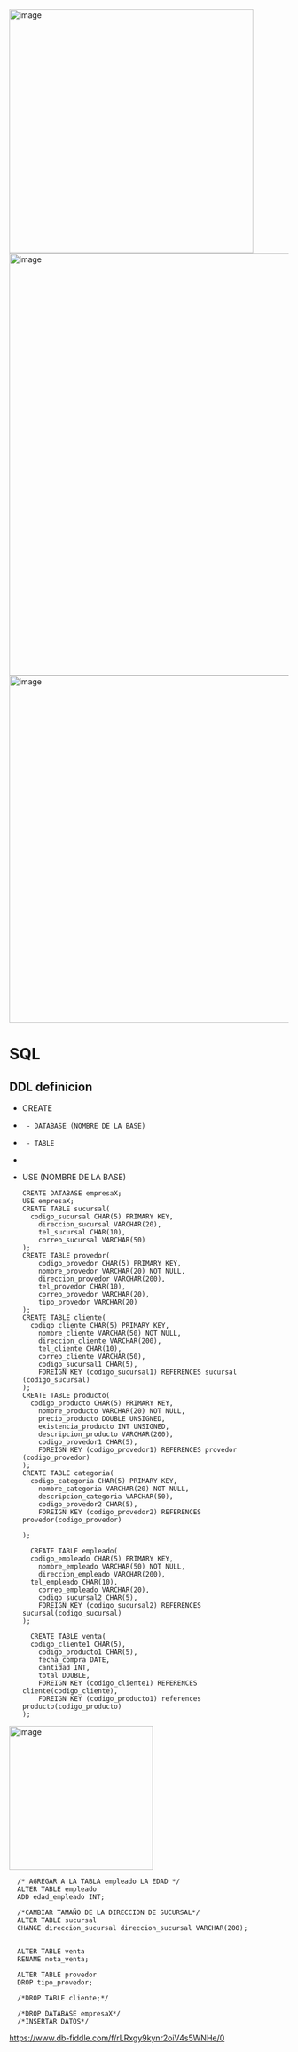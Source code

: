 <img width="440" alt="image" src="https://github.com/user-attachments/assets/b8097685-cd4a-45db-becd-3ab36bbbafa7">
<img width="760" alt="image" src="https://github.com/user-attachments/assets/358ae14c-b661-4836-907e-46726d5a8519">
<img width="625" alt="image" src="https://github.com/user-attachments/assets/75774fe3-f779-4b0d-95cf-70c764028bd7">

# SQL
## DDL definicion
* CREATE
*      - DATABASE (NOMBRE DE LA BASE)
*      - TABLE
*  
* USE (NOMBRE DE LA BASE)


      CREATE DATABASE empresaX;
      USE empresaX;
      CREATE TABLE sucursal(
      	codigo_sucursal CHAR(5) PRIMARY KEY,
          direccion_sucursal VARCHAR(20),
          tel_sucursal CHAR(10),
          correo_sucursal VARCHAR(50)
      );
      CREATE TABLE provedor(
          codigo_provedor CHAR(5) PRIMARY KEY,
          nombre_provedor VARCHAR(20) NOT NULL,
          direccion_provedor VARCHAR(200),
          tel_provedor CHAR(10),
          correo_provedor VARCHAR(20),
          tipo_provedor VARCHAR(20)
      );
      CREATE TABLE cliente(
      	codigo_cliente CHAR(5) PRIMARY KEY,
          nombre_cliente VARCHAR(50) NOT NULL,
          direccion_cliente VARCHAR(200),
          tel_cliente CHAR(10),
          correo_cliente VARCHAR(50),
          codigo_sucursal1 CHAR(5),
          FOREIGN KEY (codigo_sucursal1) REFERENCES sucursal (codigo_sucursal)
      );
      CREATE TABLE producto(
      	codigo_producto CHAR(5) PRIMARY KEY,
          nombre_producto VARCHAR(20) NOT NULL,
          precio_producto DOUBLE UNSIGNED,
          existencia_producto INT UNSIGNED,
          descripcion_producto VARCHAR(200),
          codigo_provedor1 CHAR(5),
          FOREIGN KEY (codigo_provedor1) REFERENCES provedor (codigo_provedor)
      );
      CREATE TABLE categoria(
      	codigo_categoria CHAR(5) PRIMARY KEY,
          nombre_categoria VARCHAR(20) NOT NULL,
          descripcion_categoria VARCHAR(50),
          codigo_provedor2 CHAR(5),
          FOREIGN KEY (codigo_provedor2) REFERENCES provedor(codigo_provedor)
          
      );

        CREATE TABLE empleado(
      	codigo_empleado CHAR(5) PRIMARY KEY,
          nombre_empleado VARCHAR(50) NOT NULL,
          direccion_empleado VARCHAR(200),
      	tel_empleado CHAR(10),
          correo_empleado VARCHAR(20),
          codigo_sucursal2 CHAR(5),
          FOREIGN KEY (codigo_sucursal2) REFERENCES sucursal(codigo_sucursal)
      );

        CREATE TABLE venta(
      	codigo_cliente1 CHAR(5),
          codigo_producto1 CHAR(5),
          fecha_compra DATE,
          cantidad INT,
          total DOUBLE,
          FOREIGN KEY (codigo_cliente1) REFERENCES cliente(codigo_cliente),
          FOREIGN KEY (codigo_producto1) references producto(codigo_producto)
      );

<img width="259" alt="image" src="https://github.com/user-attachments/assets/c930b6e2-0b93-4042-96a1-d65b13a796e1">

      /* AGREGAR A LA TABLA empleado LA EDAD */
      ALTER TABLE empleado
      ADD edad_empleado INT;
      
      /*CAMBIAR TAMAÑO DE LA DIRECCION DE SUCURSAL*/
      ALTER TABLE sucursal
      CHANGE direccion_sucursal direccion_sucursal VARCHAR(200);


      ALTER TABLE venta
      RENAME nota_venta;
      
      ALTER TABLE provedor
      DROP tipo_provedor;
      
      /*DROP TABLE cliente;*/
      
      /*DROP DATABASE empresaX*/
      /*INSERTAR DATOS*/

https://www.db-fiddle.com/f/rLRxgy9kynr2oiV4s5WNHe/0
